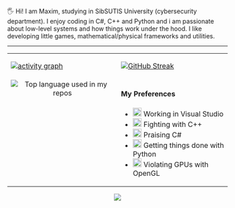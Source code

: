 🖐 Hi! I am Maxim, studying in SibSUTIS University (cybersecurity department).
I enjoy coding in C#, C++ and Python and i am passionate about low-level systems and how things work under the hood. I like developing little games, mathematical/physical frameworks and utilities.
<hr/>
<table width="960px">
<tr>
<td valign="top" width="50%">

[![activity graph](https://github-readme-activity-graph.vercel.app/graph?username=Beriff&theme=github-dark-dimmed&custom_title=My%20Activity&hide_border=true)](https://github.com/ashutosh00710/github-readme-activity-graph)

</td>
<td valign="top" width="50%">

[![GitHub Streak](http://github-readme-streak-stats.herokuapp.com?user=Beriff&theme=dark&background=000000)](https://git.io/streak-stats)

</td>
</tr>
<tr>
<td valign="top" width="50%">
<div align="center">
  <img width="" src="https://github-readme-stats.vercel.app/api/top-langs/?username=Beriff&theme=dark&layout=compact&hide=typescript&card_width=300" alt="Top language used in my repos" />
</div>


</td>
<td valign="top" width="50%">

#### My Preferences

* <img src="https://cdn.jsdelivr.net/gh/devicons/devicon/icons/visualstudio/visualstudio-plain.svg" alt="vs" width="20" height="20"/> Working in Visual Studio
* <img src="https://cdn.jsdelivr.net/gh/devicons/devicon/icons/cplusplus/cplusplus-original.svg" alt="vs" width="20" height="20"/> Fighting with C++
* <img src="https://cdn.jsdelivr.net/gh/devicons/devicon/icons/csharp/csharp-original.svg" alt="vs" width="20" height="20"/> Praising C#
* <img src="https://cdn.jsdelivr.net/gh/devicons/devicon/icons/python/python-original.svg" alt="vs" width="20" height="20"/> Getting things done with Python
* <img src="https://cdn.jsdelivr.net/gh/devicons/devicon/icons/opengl/opengl-original.svg" alt="vs" width="20" height="20"/> Violating GPUs with OpenGL


</td>
</tr>

</table>






<p align="center">
  <img src="https://capsule-render.vercel.app/api?type=waving&color=gradient&height=60&section=footer"/>
</p>
